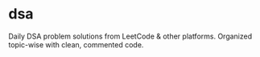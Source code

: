 # dsa
Daily DSA problem solutions from LeetCode &amp; other platforms. Organized topic-wise with clean, commented code.
